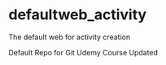 # defaultweb_activity
The default web for activity creation


Default Repo for Git Udemy Course
Updated
